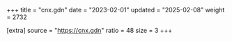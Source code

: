 +++
title = "cnx.gdn"
date = "2023-02-01"
updated = "2025-02-08"
weight = 2732

[extra]
source = "https://cnx.gdn"
ratio = 48
size = 3
+++
